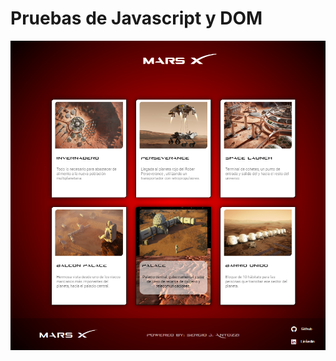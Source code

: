 # Pruebas de Javascript y DOM

<img src="./src/images/screenshot.png" alt="captura de pantalla de la pagina">
